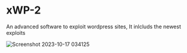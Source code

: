 # xWP-2

An advanced software to exploit wordpress sites, It inlcluds the newest exploits

![Screenshot 2023-10-17 034125](https://github.com/codeb0ss/xWP-2/assets/135759201/f6467963-48d8-474a-91f2-5ee4c33f255a)
